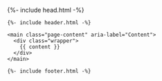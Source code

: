 <!DOCTYPE html>
<html lang="{{ page.lang | default: site.lang | default: "en" }}">

  {%- include head.html -%}
  <body>

    {%- include header.html -%}

    <main class="page-content" aria-label="Content">
      <div class="wrapper">
        {{ content }}
      </div>
    </main>

    {%- include footer.html -%}

  </body>

</html>